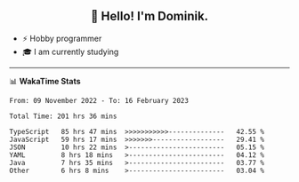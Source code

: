 <h2 align="center">👋 Hello! I'm Dominik.</h2>

- ⚡ Hobby programmer
- 🎓 I am currently studying

---
📊 **WakaTime Stats**
<!--START_SECTION:waka-->

```text
From: 09 November 2022 - To: 16 February 2023

Total Time: 201 hrs 36 mins

TypeScript   85 hrs 47 mins  >>>>>>>>>>>--------------   42.55 %
JavaScript   59 hrs 17 mins  >>>>>>>------------------   29.41 %
JSON         10 hrs 22 mins  >------------------------   05.15 %
YAML         8 hrs 18 mins   >------------------------   04.12 %
Java         7 hrs 35 mins   >------------------------   03.77 %
Other        6 hrs 8 mins    >------------------------   03.04 %
```

<!--END_SECTION:waka-->
